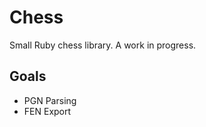 Chess
=====

Small Ruby chess library. A work in progress.

Goals
-----

* PGN Parsing
* FEN Export


